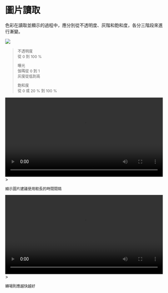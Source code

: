 # 圖片讀取

色彩在讀取並顯示的過程中，應分別從不透明度、灰階和飽和度，各分三階段來進行漸變。

![](http://material-design.storage.googleapis.com/publish/material_v_4/material_ext_publish/0Bx4BSt6jniD7M05lWkx3NTVncEE/patterns_loadingimages1.png)
> <p style="font-size: 12px">不透明度<br>從 0 到 100 %</p>
> <p style="font-size: 12px">曝光<br>伽瑪從 0 到 1<br>灰度從低到高</p>
> <p style="font-size: 12px">飽和度<br>從 0 或 20 % 到 100 %</p>

<video height="auto" width="100%" preload="metadata" loop="" controls>
  <source src="http://material-design.storage.googleapis.com/publish/material_v_4/material_ext_publish/0B08MbvYZK1iNM2xXbGwyN2pISUE/patterns-imagerytreatment-imageload-transition_large_xhdpi.webm" type="video/webm">
  <source src="http://material-design.storage.googleapis.com/publish/material_v_4/material_ext_publish/0B08MbvYZK1iNM2xXbGwyN2pISUE/patterns-imagerytreatment-imageload-transition_large_xhdpi.mp4" type="video/mp4">
</video>
> <p style="font-size: 12px">顯示圖片建議使用較長的時間間隔</p>

<video height="auto" width="100%" preload="metadata" loop="" controls>
  <source src="http://material-design.storage.googleapis.com/publish/material_v_4/material_ext_publish/0B0NGgBg38lWWdlUtbnpFOUMzRUk/patterns-loadingimages-loading-070901_Load_Add_Animation_xhdpi_002.webm" type="video/webm">
  <source src="http://material-design.storage.googleapis.com/publish/material_v_4/material_ext_publish/0B0NGgBg38lWWdlUtbnpFOUMzRUk/patterns-loadingimages-loading-070901_Load_Add_Animation_xhdpi_002.mp4" type="video/mp4">
</video>
> <p style="font-size: 12px">轉場則應越快越好</p>